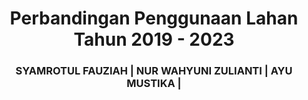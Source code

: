<html>
<head>
	<script src="https://cdn.jsdelivr.net/npm/chart.js"></script>
</head>
<body>
    <center>
        <h1> Perbandingan Penggunaan Lahan Tahun 2019 - 2023 </h1>
		<h3> SYAMROTUL FAUZIAH | NUR WAHYUNI ZULIANTI | AYU MUSTIKA | </h3>
    </center>
<body>
	<div style="width: 80%; margin: auto;">
        <canvas id="perubahanLahanChart"></canvas>
    </div>
</body>
<script>
// Data perubahan penggunaan lahan
         var dataPerubahanLahan = [
            { jenis: 'Pemukiman Tidak Teratur', pl2019: 5, pl2023: 5 },
            { jenis: 'Pemukiman Teratur', pl2019: 3, pl2023: 5 },
            { jenis: 'Ruang Terbuka Hijau', pl2019: 3, pl2023: 3},
            { jenis: 'Sawah', pl2019: 2, pl2023: 4 },
            { jenis: 'Sungai', pl2019: 2, pl2023: 2 },
            { jenis: 'Kawasan Industri', pl2019: 1, pl2023: 1 },
            { jenis: 'Fasilitas Olahraga', pl2019: 2, pl2023: 1 },
			{ jenis: 'Perdagangan dan Jasa', pl2019: 2, pl2023: 2 },
            // ... tambahkan data lainnya sesuai kebutuhan ...
        ];

        // Inisialisasi chart
        var ctx = document.getElementById('perubahanLahanChart').getContext('2d');
        var perubahanLahanChart = new Chart(ctx, {
            type: 'bar',
            data: {
                labels: dataPerubahanLahan.map(item => item.jenis),
                datasets: [{
                    label: 'PL 2019',
                    backgroundColor: 'rgb(0, 255, 254)',
                    borderColor: 'rgb(0, 0, 0)',
                    borderWidth: 1,
                    data: dataPerubahanLahan.map(item => item.pl2019)
                }, {
                    label: 'PL 2023',
                    backgroundColor: 'rgb(127, 255, 1)',
                    borderColor: 'rgb(0, 0, 0)',
                    borderWidth: 1,
                    data: dataPerubahanLahan.map(item => item.pl2023)
                }]
            },
            options: {
                scales: {
                    y: {
                        beginAtZero: true
                    }
                }
            }
        });
</script>
</html>
